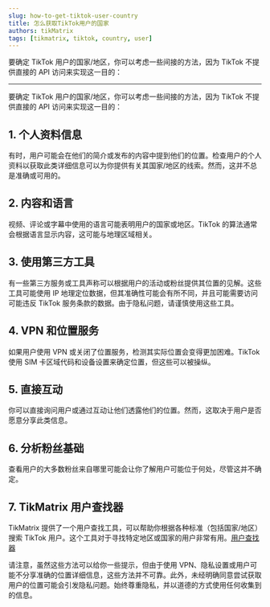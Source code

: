 ```yaml
---
slug: how-to-get-tiktok-user-country
title: 怎么获取TikTok用户的国家
authors: tikMatrix
tags: [tikmatrix, tiktok, country, user]
---
```


要确定 TikTok 用户的国家/地区，你可以考虑一些间接的方法，因为 TikTok 不提供直接的 API 访问来实现这一目的：
<!--truncate-->
---

要确定 TikTok 用户的国家/地区，你可以考虑一些间接的方法，因为 TikTok 不提供直接的 API 访问来实现这一目的：

## 1. 个人资料信息

有时，用户可能会在他们的简介或发布的内容中提到他们的位置。检查用户的个人资料以获取此类详细信息可以为你提供有关其国家/地区的线索。然而，这并不总是准确或可用的。

## 2. 内容和语言

视频、评论或字幕中使用的语言可能表明用户的国家或地区。TikTok 的算法通常会根据语言显示内容，这可能与地理区域相关。

## 3. 使用第三方工具

有一些第三方服务或工具声称可以根据用户的活动或粉丝提供其位置的见解。这些工具可能使用 IP 地理定位数据，但其准确性可能会有所不同，并且可能需要访问可能违反 TikTok 服务条款的数据。由于隐私问题，请谨慎使用这些工具。

## 4. VPN 和位置服务

如果用户使用 VPN 或关闭了位置服务，检测其实际位置会变得更加困难。TikTok 使用 SIM 卡区域代码和设备设置来确定位置，但这些可以被操纵。

## 5. 直接互动

你可以直接询问用户或通过互动让他们透露他们的位置。然而，这取决于用户是否愿意分享此类信息。

## 6. 分析粉丝基础

查看用户的大多数粉丝来自哪里可能会让你了解用户可能位于何处，尽管这并不确定。

## 7. TikMatrix 用户查找器

TikMatrix 提供了一个用户查找工具，可以帮助你根据各种标准（包括国家/地区）搜索 TikTok 用户。这个工具对于寻找特定地区或国家的用户非常有用。[用户查找器](https://user.tikmatrix.com)

请注意，虽然这些方法可以给你一些提示，但由于使用 VPN、隐私设置或用户可能不分享准确的位置详细信息，这些方法并不可靠。此外，未经明确同意尝试获取用户的位置可能会引发隐私问题。始终尊重隐私，并以道德的方式使用任何收集到的信息。
